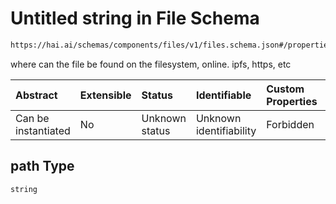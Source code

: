 # Untitled string in File Schema

```txt
https://hai.ai/schemas/components/files/v1/files.schema.json#/properties/path
```

where can the file be found on the filesystem, online. ipfs, https, etc

| Abstract            | Extensible | Status         | Identifiable            | Custom Properties | Additional Properties | Access Restrictions | Defined In                                                                                        |
| :------------------ | :--------- | :------------- | :---------------------- | :---------------- | :-------------------- | :------------------ | :------------------------------------------------------------------------------------------------ |
| Can be instantiated | No         | Unknown status | Unknown identifiability | Forbidden         | Allowed               | none                | [files.schema.json\*](../../schemas/components/files/v1/files.schema.json "open original schema") |

## path Type

`string`
